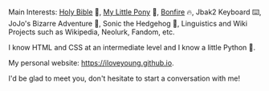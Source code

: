 Main Interests: [Holy Bible](https://en.m.wikipedia.org/wiki/Bible) 📖, [My Little Pony](https://en.m.wikipedia.org/wiki/My_Little_Pony:_Friendship_Is_Magic) 🦄, [Bonfire](https://bonfire.moe) 🔥, Jbak2 Keyboard ⌨️, JoJo's Bizarre Adventure 💪, Sonic the Hedgehog 🦔, Linguistics and Wiki Projects such as Wikipedia, Neolurk, Fandom, etc.

I know HTML and CSS at an intermediate level and I know a little Python 🐍.

My personal website: https://iloveyoung.github.io.

I'd be glad to meet you, don't hesitate to start a conversation with me!

